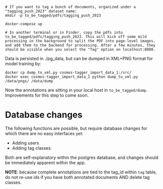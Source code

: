 ```
# If you want to tag a bunch of documents, organized under a "tagging_push_2023" dataset name:
mkdir -p to_be_tagged/pdfs/tagging_push_2023

docker-compose up

# In another terminal or in Finder, copy the pdfs into to_be_tagged/pdfs/tagging_push_2023. This will kick off some mild processing in the background to split the PDF into page-level images, and add them to the backend for processing. After a few minutes, they should be visible when you select the "Tag" option on localhost:8080.

```

Data is persisted in ./pg_data, but can be dumped in XML+PNG format for model training by:

```
docker cp dump_to_xml.py cosmos-tagger_import_data_1:/src/
docker exec cosmos-tagger_import_data_1 python dump_to_xml.py /data/pngs/ /data/dump
```

Now the annotations are sitting in your local host in `to_be_tagged/dump`. Improvements for this step to come soon.




# Database changes
The following functions are possible, but require database changes for which there are no easy interfaces yet:
 
- Adding users
- Adding tag classes.

Both are self-explanatory within the postgres database, and changes should be immediately apparent within the app.

**NOTE**: because complete annotations are tied to the tag_id within `tag`
table, do not re-use ids if you have both annotated documents AND delete tag
classes. 

